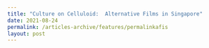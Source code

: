 ```yaml
---
title: "Culture on Celluloid:  Alternative Films in Singapore"
date: 2021-08-24
permalink: /articles-archive/features/permalinkafis
layout: post
---
```

